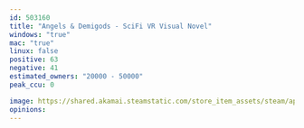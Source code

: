 ```yaml
---
id: 503160
title: "Angels & Demigods - SciFi VR Visual Novel"
windows: "true"
mac: "true"
linux: false
positive: 63
negative: 41
estimated_owners: "20000 - 50000"
peak_ccu: 0

image: https://shared.akamai.steamstatic.com/store_item_assets/steam/apps/503160/header.jpg?t=1476308526
opinions:
---
```

